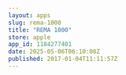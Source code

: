 ```yaml
---
layout: apps
slug: rema-1000
title: "REMA 1000"
store: apple
app_id: 1184277401
date: 2025-05-06T06:10:08Z
published: 2017-01-04T11:11:57Z
---
```

